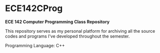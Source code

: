 # ECE142CProg
**ECE 142 Computer Programming Class Repository**

This repository serves as my personal platform for archiving all the source codes and programs I've developed throughout the semester.

Programming Language: C++
